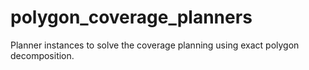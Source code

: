 # polygon_coverage_planners
Planner instances to solve the coverage planning using exact polygon decomposition.
